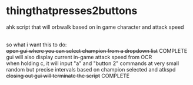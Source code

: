 # thingthatpresses2buttons
ahk script that will orbwalk based on in game character and attack speed<br><br>

so what i want this to do:<br>
<del>open gui where you can select champion from a dropdown list</del> COMPLETE<br>
gui will also display current in-game attack speed from OCR<br>
when holding c, it will input "a" and "button 2" commands at very small random but precise intervals based on champion selected and atkspd<br>
<del>closing out gui will terminate the script</del> COMPLETE